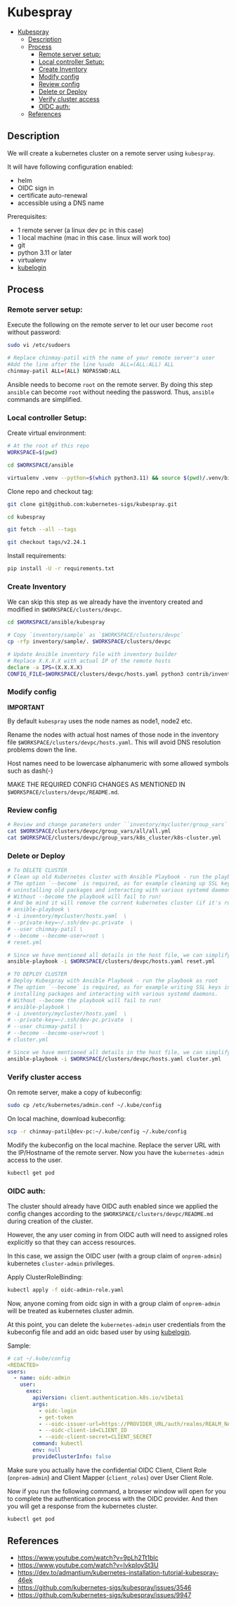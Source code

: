 # Kubespray
- [Kubespray](#kubespray)
  - [Description](#description)
  - [Process](#process)
    - [Remote server setup:](#remote-server-setup)
    - [Local controller Setup:](#local-controller-setup)
    - [Create Inventory](#create-inventory)
    - [Modify config](#modify-config)
    - [Review config](#review-config)
    - [Delete or Deploy](#delete-or-deploy)
    - [Verify cluster access](#verify-cluster-access)
    - [OIDC auth:](#oidc-auth)
  - [References](#references)


## Description

We will create a kubernetes cluster on a remote server using `kubespray`.

It will have following configuration enabled:
- helm
- OIDC sign in
- certificate auto-renewal
- accessible using a DNS name

Prerequisites:
- 1 remote server (a linux dev pc in this case)
- 1 local machine (mac in this case. linux will work too)
- git
- python 3.11 or later
- virtualenv
- [kubelogin](https://github.com/int128/kubelogin)

## Process

### Remote server setup:

Execute the following on the remote server to let our user become `root` without password:
```bash
sudo vi /etc/sudoers

# Replace chinmay-patil with the name of your remote server's user
#Add the line after the line %sudo	ALL=(ALL:ALL) ALL
chinmay-patil ALL=(ALL) NOPASSWD:ALL
```
Ansible needs to become `root` on the remote server. By doing this step `ansible` can become `root` without needing the password. Thus, `ansible` commands are simplified.

### Local controller Setup:

Create virtual environment:
```bash
# At the root of this repo
WORKSPACE=$(pwd)

cd $WORKSPACE/ansible

virtualenv .venv --python=$(which python3.11) && source $(pwd)/.venv/bin/activate
```

Clone repo and checkout tag:
```bash
git clone git@github.com:kubernetes-sigs/kubespray.git

cd kubespray

git fetch --all --tags

git checkout tags/v2.24.1
```

Install requirements:
```bash
pip install -U -r requirements.txt
```

### Create Inventory

We can skip this step as we already have the inventory created and modified in `$WORKSPACE/clusters/devpc`.

```bash
cd $WORKSPACE/ansible/kubespray

# Copy `inventory/sample` as `$WORKSPACE/clusters/devpc`
cp -rfp inventory/sample/. $WORKSPACE/clusters/devpc

# Update Ansible inventory file with inventory builder
# Replace X.X.X.X with actual IP of the remote hosts
declare -a IPS=(X.X.X.X)
CONFIG_FILE=$WORKSPACE/clusters/devpc/hosts.yaml python3 contrib/inventory_builder/inventory.py ${IPS[@]}
```

### Modify config

**IMPORTANT**

By default `kubespray` uses the node names as node1, node2 etc.

Rename the nodes with actual host names of those node in the inventory file `$WORKSPACE/clusters/devpc/hosts.yaml`. This will avoid DNS resolution problems down the line.

Host names need to be lowercase alphanumeric with some allowed symbols such as dash(-)

MAKE THE REQUIRED CONFIG CHANGES AS MENTIONED IN `$WORKSPACE/clusters/devpc/README.md`.

### Review config

```bash
# Review and change parameters under ``inventory/mycluster/group_vars``
cat $WORKSPACE/clusters/devpc/group_vars/all/all.yml
cat $WORKSPACE/clusters/devpc/group_vars/k8s_cluster/k8s-cluster.yml
```

### Delete or Deploy

```bash
# To DELETE CLUSTER
# Clean up old Kubernetes cluster with Ansible Playbook - run the playbook as root
# The option `--become` is required, as for example cleaning up SSL keys in /etc/,
# uninstalling old packages and interacting with various systemd daemons.
# Without --become the playbook will fail to run!
# And be mind it will remove the current kubernetes cluster (if it's running)!
# ansible-playbook \
# -i inventory/mycluster/hosts.yaml  \
# --private-key=~/.ssh/dev-pc.private  \
# --user chinmay-patil \
# --become --become-user=root \
# reset.yml

# Since we have mentioned all details in the host file, we can simplify the command as
ansible-playbook -i $WORKSPACE/clusters/devpc/hosts.yaml reset.yml

# TO DEPLOY CLUSTER
# Deploy Kubespray with Ansible Playbook - run the playbook as root
# The option `--become` is required, as for example writing SSL keys in /etc/,
# installing packages and interacting with various systemd daemons.
# Without --become the playbook will fail to run!
# ansible-playbook \
# -i inventory/mycluster/hosts.yaml  \
# --private-key=~/.ssh/dev-pc.private  \
# --user chinmay-patil \
# --become --become-user=root \
# cluster.yml

# Since we have mentioned all details in the host file, we can simplify the command as
ansible-playbook -i $WORKSPACE/clusters/devpc/hosts.yaml cluster.yml
```

### Verify cluster access

On remote server, make a copy of kubeconfig:
```bash
sudo cp /etc/kubernetes/admin.conf ~/.kube/config
```

On local machine, download kubeconfig:
```bash
scp -r chinmay-patil@dev-pc:~/.kube/config ~/.kube/config
```

Modify the kubeconfig on the local machine. Replace the server URL with the IP/Hostname of the remote server. Now you have the `kubernetes-admin` access to the user.

```bash
kubectl get pod
```

### OIDC auth:

The cluster should already have OIDC auth enabled since we applied the config changes according to the `$WORKSPACE/clusters/devpc/README.md` during creation of the cluster.

However, the any user coming in from OIDC auth will need to assigned roles explicitly so that they can access resources.

In this case,  we assign the OIDC user (with a group claim of `onprem-admin`) kubernetes `cluster-admin` privileges.

Apply ClusterRoleBinding:
```bash
kubectl apply -f oidc-admin-role.yaml
```

Now, anyone coming from oidc sign in with a group claim of `onprem-admin` will be treated as kubernetes cluster admin.

At this point, you can delete the `kubernetes-admin` user credentials from the kubeconfig file and add an oidc based user by using [kubelogin](https://github.com/int128/kubelogin).

Sample:
```yaml
# cat ~/.kube/config
<REDACTED>
users:
  - name: oidc-admin
    user:
      exec:
        apiVersion: client.authentication.k8s.io/v1beta1
        args:
          - oidc-login
          - get-token
          - --oidc-issuer-url=https://PROVIDER_URL/auth/realms/REALM_NAME
          - --oidc-client-id=CLIENT_ID
          - --oidc-client-secret=CLIENT_SECRET
        command: kubectl
        env: null
        provideClusterInfo: false
```

Make sure you actually have the confidential OIDC Client, Client Role (`onprem-admin`) and Client Mapper (`client_roles`) over User Client Role.

Now if you run the following command, a browser window will open for you to complete the authentication process with the OIDC provider. And then you will get a response from the kubernetes cluster.

```bash
kubectl get pod
```

## References

- https://www.youtube.com/watch?v=9pLh2Tt1blc
- https://www.youtube.com/watch?v=lvkpIoySt3U
- https://dev.to/admantium/kubernetes-installation-tutorial-kubespray-46ek
- https://github.com/kubernetes-sigs/kubespray/issues/3546
- https://github.com/kubernetes-sigs/kubespray/issues/9947